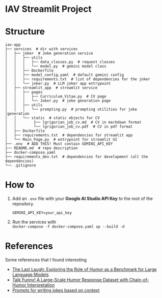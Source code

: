 # IAV Streamlit Project

# Structure
```
iav-app
├── services  # dir with services
│   ├── joker  # Joke generation service
│   │   ├── utils
│   │   │   ├── data_classes.py  # request classes
│   │   │   └── model.py  # gemini model class
│   │   ├── Dockerfile
│   │   ├── model_config.yaml  # default gemini config
│   │   ├── requirements.txt  # list of dependencies for the joker
│   │   └── joker.py  # LLM joker app entrypoint      
│   ├── streamlit_app  # streamlit service
│   │   ├── pages
│   │   │   ├── Curriculum_Vitae.py  # CV page
│   │   │   └── Joker.py  # joke generation page
│   │   ├── utils
│   │   │   └── prompting.py  # prompting utilities for joke │generation     
│   │   └── static  # static objects for CV
│   │        ├── lgrigorian_job_cv.md  # CV in markdown format
│   │        └── lgrigorian_job_cv.pdf  # CV in pdf format
│   ├── Dockerfile
│   ├── requirements.txt  # dependencies for streamlit app               
│   └── Main_Page.py  # entrypoint for streamlit UI
├── .env  # ADD THIS! Must contain GEMINI_API_KEY
├── README.md  # repo description               
├── docker-compose.yaml
├── requirements_dev.txt  # dependencies for development (all the dependencies)
└── .gitignore              
```

# How to


1. Add an ```.env``` file with your **Google AI Studio API Key** to the root of the repository.

    ```GEMINI_API_KEY=your_api_key```

2. Run the services with\
```docker-compose -f docker-compose.yaml up --build -d```


# References

Some references that I found interesting

* [The Last Laugh: Exploring the Role of Humor as a Benchmark for Large Language Models](https://www.finn-group.com/post/the-last-laugh-exploring-the-role-of-humor-as-a-benchmark-for-large-language-models)
* [Talk Funny! A Large-Scale Humor Response Dataset with Chain-of-Humor
Interpretation](https://ojs.aaai.org/index.php/AAAI/article/view/29736/31266)
* [Prompts for writing jokes based on context](https://www.reddit.com/r/PromptEngineering/comments/178tryd/prompts_for_writing_jokes_based_on_context/)